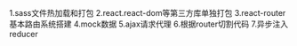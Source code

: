1.sass文件热加载和打包
2.react.react-dom等第三方库单独打包
3.react-router基本路由系统搭建
4.mock数据
5.ajax请求代理
6.根据router切割代码
7.异步注入reducer